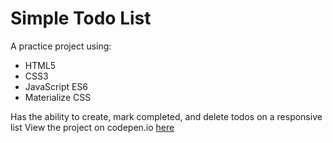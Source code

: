 # Simple Todo List

A practice project using:
* HTML5
* CSS3
* JavaScript ES6
* Materialize CSS

Has the ability to create, mark completed, and delete todos on a responsive list
View the project on codepen.io [here](https://codepen.io/JimRedDev/full/QPMYNL)